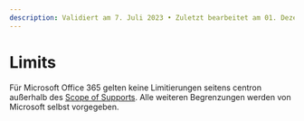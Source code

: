 ```yaml
---
description: Validiert am 7. Juli 2023 • Zuletzt bearbeitet am 01. Dezember 2023
---
```


# Limits

Für Microsoft Office 365 gelten keine Limitierungen seitens centron außerhalb des [Scope of Supports](scope-of-support.md). Alle weiteren Begrenzungen werden von Microsoft selbst vorgegeben. &#x20;
